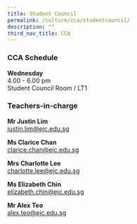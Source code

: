 ```yaml
---
title: Student Council
permalink: /culture/cca/studentcouncil/
description: ""
third_nav_title: CCA
---
```

### CCA Schedule

**Wednesday**  
4.00 - 6.00 pm  
Student Council Room / LT1

### Teachers-in-charge

**Mr Justin Lim**  
[justin.lim@ejc.edu.sg](mailto:justin.lim@ejc.edu.sg)

**Ms Clarice Chan**  
[clarice.chan@ejc.edu.sg](mailto:clarice.chan@ejc.edu.sg)

**Mrs Charlotte Lee**  
[charlotte.lee@ejc.edu.sg](mailto:charlotte.lee@ejc.edu.sg)

**Ms Elizabeth Chin**  
[elizabeth.chin@ejc.edu.sg](mailto:elizabeth.chin@ejc.edu.sg)

**Mr Alex Teo**  
[alex.teo@ejc.edu.sg](mailto:alex.teo@ejc.edu.sg)